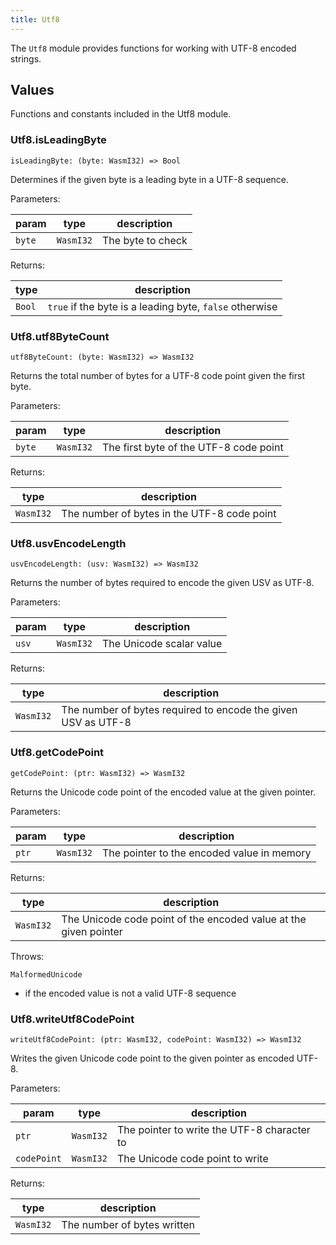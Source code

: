 ```yaml
---
title: Utf8
---
```


The `Utf8` module provides functions for working with UTF-8 encoded strings.

## Values

Functions and constants included in the Utf8 module.

### Utf8.**isLeadingByte**

```grain
isLeadingByte: (byte: WasmI32) => Bool
```

Determines if the given byte is a leading byte in a UTF-8 sequence.

Parameters:

|param|type|description|
|-----|----|-----------|
|`byte`|`WasmI32`|The byte to check|

Returns:

|type|description|
|----|-----------|
|`Bool`|`true` if the byte is a leading byte, `false` otherwise|

### Utf8.**utf8ByteCount**

```grain
utf8ByteCount: (byte: WasmI32) => WasmI32
```

Returns the total number of bytes for a UTF-8 code point given the first byte.

Parameters:

|param|type|description|
|-----|----|-----------|
|`byte`|`WasmI32`|The first byte of the UTF-8 code point|

Returns:

|type|description|
|----|-----------|
|`WasmI32`|The number of bytes in the UTF-8 code point|

### Utf8.**usvEncodeLength**

```grain
usvEncodeLength: (usv: WasmI32) => WasmI32
```

Returns the number of bytes required to encode the given USV as UTF-8.

Parameters:

|param|type|description|
|-----|----|-----------|
|`usv`|`WasmI32`|The Unicode scalar value|

Returns:

|type|description|
|----|-----------|
|`WasmI32`|The number of bytes required to encode the given USV as UTF-8|

### Utf8.**getCodePoint**

```grain
getCodePoint: (ptr: WasmI32) => WasmI32
```

Returns the Unicode code point of the encoded value at the given pointer.

Parameters:

|param|type|description|
|-----|----|-----------|
|`ptr`|`WasmI32`|The pointer to the encoded value in memory|

Returns:

|type|description|
|----|-----------|
|`WasmI32`|The Unicode code point of the encoded value at the given pointer|

Throws:

`MalformedUnicode`

* if the encoded value is not a valid UTF-8 sequence

### Utf8.**writeUtf8CodePoint**

```grain
writeUtf8CodePoint: (ptr: WasmI32, codePoint: WasmI32) => WasmI32
```

Writes the given Unicode code point to the given pointer as encoded UTF-8.

Parameters:

|param|type|description|
|-----|----|-----------|
|`ptr`|`WasmI32`|The pointer to write the UTF-8 character to|
|`codePoint`|`WasmI32`|The Unicode code point to write|

Returns:

|type|description|
|----|-----------|
|`WasmI32`|The number of bytes written|

